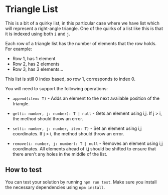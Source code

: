 # Triangle List

This is a bit of a quirky list, in this particular case where we have list which will represent a right-angle triangle. One of the quirks of a list like this is that it is indexed using both `i` and `j`.

Each row of a triangle list has the number of elements that the row holds. For example:

* Row 1, has 1 element
* Row 2, has 2 elements
* Row 3, has 3 elements...

This list is still 0 index based, so row 1, corresponds to index 0.


You will need to support the following operations:

* `append(item: T)` - Adds an element to the next available position of the triangle.

* `get(i: number, j: number): T | null` - Gets an element using i,j. If j > i, the method should throw an error.

* `set(i: number, j: number, item: T)` - Set an element using i,j coordinates. If j > i, the method should throw an error.


* `remove(i: number, j: number): T | null` - Removes an element using i,j coordinates. All elements ahead of i,j should be shifted to ensure that there aren't any holes in the middle of the list.


## How to test

You can test your solution by running `npm run test`. Make sure you install the necessary dependencies using `npm install`.
